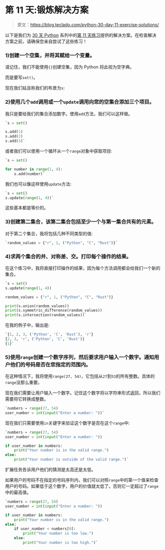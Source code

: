 # 第 11 天:锻炼解决方案

> 原文：<https://blog.teclado.com/python-30-day-11-exercise-solutions/>

以下是我们为 [30 天 Python](https://blog.teclado.com/30-days-of-python/) 系列中的[第 11 天练习](/30-days-of-python/python-30-day-11-sets)提供的解决方案。在检查解决方案之前，请确保您亲自尝试了这些练习！

### 1)创建一个空集，并将其赋给一个变量。

请记住，我们不能使用`{}`创建空集，因为 Python 将此视为空字典。

而是要写`set()`。

现在我们姑且称我们的布景为`s`:

### 2)使用几个`add`调用或一个`update`调用向您的空集合添加三个项目。

我只是要给我们的集合添加数字。使用`add`方法，我们可以这样做。

```py
`s = set()

s.add(1)
s.add(2)
s.add(3)` 
```

或者我们可以使用一个循环从一个`range`对象中获取项目:

```py
`s = set()

for number in range(1, 4):
    s.add(number)` 
```

我们也可以像这样使用`update`方法:

```py
`s = set()
s.update(range(1, 4))` 
```

这些基本都是等价的。

### 3)创建第二集合，该第二集合包括至少一个与第一集合共有的元素。

对于第二个集合，我将包括几种不同类型的值:

```py
`random_values = {"r", 1, ("Python", "C", "Rust")}` 
```

### 4)求两个集合的并、对称差、交。打印每个操作的结果。

在这个练习中，我将直接打印操作的结果，因为每个方法调用都会给我们一个新的集合。

```py
`s = set()
s.update(range(1, 4))

random_values = {"r", 1, ("Python", "C", "Rust")}

print(s.union(random_values))
print(s.symmetric_difference(random_values))
print(s.intersection(random_values))` 
```

在我的例子中，输出是:

```py
`{1, 2, 3, ('Python', 'C', 'Rust'), 'r'}
{2, 3, 'r', ('Python', 'C', 'Rust')}
{1}` 
```

### 5)使用`range`创建一个数字序列，然后要求用户输入一个数字。通知用户他们的号码是否在您指定的范围内。

在这种情况下，我将使用`range(27, 54)`，它包括从`27`到`53`的所有整数。具体的`range`没那么重要。

现在我们需要让用户输入一个数字。记住这个数字将以字符串形式返回，所以我们需要将它转换成整数。

```py
`numbers = range(27, 54)
user_number = int(input("Enter a number: "))` 
```

现在我们只需要使用`in`关键字来验证这个数字是否在这个`range`中:

```py
`numbers = range(27, 54)
user_number = int(input("Enter a number: "))

if user_number in numbers:
    print("Your number is in the valid range.")
else:
    print("Your number is outside of the valid range.")` 
```

扩展任务告诉用户他们的猜测是太高还是太低。

如果用户的号码不在指定的号码序列内，我们可以对照`range`中的第一个值来检查用户的号码。如果低于这个数字，用户的价值就太低了。否则它一定超过了`range`中的最高值。

```py
`numbers = range(27, 54)
user_number = int(input("Enter a number: "))

if user_number in numbers:
    print("Your number is in the valid range.")
else:
    if user_number < numbers[0]:
        print("Your number is too low.")
    else:
        print("Your number is too high.")` 
```